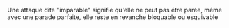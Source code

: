 Une attaque dite "imparable" signifie qu'elle ne peut pas étre parée, même avec une parade parfaite, elle reste en revanche bloquable ou esquivable 